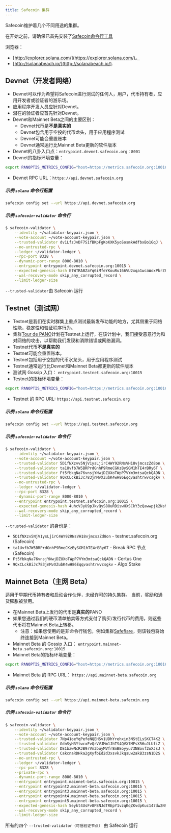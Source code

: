 ```yaml
---
title: Safecoin 集群
---
```


Safecoin维护着几个不同用途的集群。

在开始之前，请确保已首先安装了[Safecoin命令行工具](cli/install-solana-cli-tools.md)

浏览器：

- [http://explorer.solana.com/](https://explorer.solana.com/)。
- [http://solanabeach.io/](http://solanabeach.io/).

## Devnet（开发者网络）

- Devnet可以作为希望将Safecoin进行测试的任何人，用户，代币持有者，应用开发者或验证者的游乐场。
- 应用程序开发人员应针对Devnet。
- 潜在的验证者应首先针对Devnet。
- Devnet和Mainnet Beta之间的主要区别：
  - Devnet代币是**不是真实的**
  - Devnet包含用于空投的代币龙头，用于应用程序测试
  - Devnet可能会重置账本
  - Devnet通常运行比Mainnet Beta更新的软件版本
- Devnet的八卦入口点：`entrypoint.devnet.safecoin.org：8001`
- Devnet的指标环境变量：
```bash
export PANOPTIS_METRICS_CONFIG="host=https://metrics.safecoin.org:10016,db=devnet,u=scratch_writer,p=topsecret"
```
- Devnet RPC URL：`https://api.devnet.safecoin.org`

##### 示例 `solana` 命令行配置

```bash
safecoin config set --url https://api.devnet.safecoin.org
```

##### 示例 `safecoin-validator` 命令行

```bash
$ safecoin-validator \
    --identity ~/validator-keypair.json \
    --vote-account ~/vote-account-keypair.json \
    --trusted-validator dv1LfzJvDF7S1fBKpFgKoKXK5yoSosmkAdfbxBo1GqJ \
    --no-untrusted-rpc \
    --ledger ~/validator-ledger \
    --rpc-port 8328 \
    --dynamic-port-range 8000-8010 \
    --entrypoint entrypoint.devnet.safecoin.org:10015 \
    --expected-genesis-hash EtWTRABZaYq6iMfeYKouRu166VU2xqa1wcaWoxPkrZBG \
    --wal-recovery-mode skip_any_corrupted_record \
    --limit-ledger-size
```

`--trusted-validator`由 Safecoin 运行

## Testnet（测试网）

- Testnet是我们在实时群集上重点测试最新发布功能的地方，尤其侧重于网络性能，稳定性和验证程序行为。
- 集群[Tour de PANO](tour-de-sol.md)计划在Testnet上运行，在该计划中，我们接受恶意行为和对网络的攻击，以帮助我们发现和消除错误或网络漏洞。
- Testnet代币**不是真实的**
- Testnet可能会重置账本。
- Testnet包括用于空投的代币水龙头，用于应用程序测试
- Testnet通常运行比Devnet和Mainnet Beta都更新的软件版本
- 测试网 Gossip 入口： `entrypoint.testnet.safecoin.org:10015`
- Testnet的指标环境变量：
```bash
export PANOPTIS_METRICS_CONFIG="host=https://metrics.safecoin.org:10016,db=tds,u=testnet_write,p=c4fa841aa918bf8274e3e2a44d77568d9861b3ea"
```
- Testnet 的 RPC URL: `https://api.testnet.safecoin.org`

##### 示例 `solana` 命令行配置

```bash
safecoin config set --url https://api.testnet.safecoin.org
```

##### 示例 `safecoin-validator` 命令行

```bash
$ safecoin-validator \
    --identity ~/validator-keypair.json \
    --vote-account ~/vote-account-keypair.json \
    --trusted-validator 5D1fNXzvv5NjV1ysLjirC4WY92RNsVH18vjmcszZd8on \
    --trusted-validator ta1Uvfb7W5BRPrdGnhP9RmeCGKzBySGM1hTE4rBRy6T \
    --trusted-validator Ft5fbkqNa76vnsjYNwjDZUXoTWpP7VYm3mtsaQckQADN \
    --trusted-validator 9QxCLckBiJc783jnMvXZubK4wH86Eqqvashtrwvcsgkv \
    --no-untrusted-rpc \
    --ledger ~/validator-ledger \
    --rpc-port 8328 \
    --dynamic-port-range 8000-8010 \
    --entrypoint entrypoint.testnet.safecoin.org:10015 \
    --expected-genesis-hash 4uhcVJyU9pJkvQyS88uRDiswHXSCkY3zQawwpjk2NsNY \
    --wal-recovery-mode skip_any_corrupted_record \
    --limit-ledger-size
```

`--trusted-validator` 的身份是：

- `5D1fNXzv5NjV1ysLjirC4WY92RNsVH18vjmcszZd8on` - testnet.safecoin.org (Safecoin)
- `ta1Uvfb7W5BRPrdGnhP9RmeCKzBySGM1hTE4rBRy6T` - Break RPC 节点 (Safecoin)
- `Ft5fbkqNa76vnsjYNwjDZUXoTWpP7VYm3mtsaQckQADN` - Certus One
- `9QxCLckBiJc783jnMvXZubK4wH86Eqqvashtrwvcsgkv` - Algo|Stake

## Mainnet Beta（主网 Beta）

适用于早期代币持有者和启动合作伙伴，未经许可的持久集群。 当前，奖励和通货膨胀被禁用。

- 在Mainnet Beta上发行的代币是**真实的**PANO
- 如果您通过我们的硬币清单拍卖等方式支付了购买/发行代币的费用，则这些代币将在Mainnet Beta上转移。
  - 注意：如果您使用的是非命令行钱包，例如集群[Safeflare](wallet-guide/solflare.md)，则该钱包将始终连接到Mainnet Beta。
- Mainnet Beta 的 Gossip 入口： `entrypoint.mainnet-beta.safecoin.org:10015`
- Mainnet Beta的指标环境变量：
```bash
export PANOPTIS_METRICS_CONFIG="host=https://metrics.safecoin.org:10016,db=mainnet-beta,u=mainnet-beta_write,p=password"
```
- Mainnet Beta 的 RPC URL： `https://api.mainnet-beta.safecoin.org`

##### 示例 `solana` 命令行配置

```bash
safecoin config set --url https://api.mainnet-beta.safecoin.org
```

##### 示例 `safecoin-validator` 命令行

```bash
$ safecoin-validator \
    --identity ~/validator-keypair.json \
    --vote-account ~/vote-account-keypair.json \
    --trusted-validator 7Np41oeYqPefeNQEHSv1UDhYrehxin3NStELsSKCT4K2 \
    --trusted-validator GdnSyH3YtwcxFvQrVVJMm1JhTS4QVX7MFsX56uJLUfiZ \
    --trusted-validator DE1bawNcRJB9rVm3buyMVfr8mBEoyyu73NBovf2oXJsJ \
    --trusted-validator CakcnaRDHka2gXyfbEd2d3xsvkJkqsLw2akB3zsN1D2S \
    --no-untrusted-rpc \
    --ledger ~/validator-ledger \
    --rpc-port 8328 \
    --private-rpc \
    --dynamic-port-range 8000-8010 \
    --entrypoint entrypoint.mainnet-beta.safecoin.org:10015 \
    --entrypoint entrypoint2.mainnet-beta.safecoin.org:10015 \
    --entrypoint entrypoint3.mainnet-beta.safecoin.org:10015 \
    --entrypoint entrypoint4.mainnet-beta.safecoin.org:10015 \
    --entrypoint entrypoint5.mainnet-beta.safecoin.org:10015 \
    --expected-genesis-hash 5eykt4UsFv8P8NJdTREpY1vzqKqZKvdpKuc147dw2N9d \
    --wal-recovery-mode skip_any_corrupted_record \
    --limit-ledger-size
```

所有的四个 `--trusted-validator（可信验证节点）` 由 Safecoin 运行
